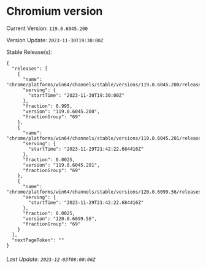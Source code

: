 # Chromium version

Current Version: `119.0.6045.200`

Version Update: `2023-11-30T19:30:00Z`

Stable Release(s):
```
{
  "releases": [
    {
      "name": "chrome/platforms/win64/channels/stable/versions/119.0.6045.200/releases/1701372600",
      "serving": {
        "startTime": "2023-11-30T19:30:00Z"
      },
      "fraction": 0.995,
      "version": "119.0.6045.200",
      "fractionGroup": "69"
    },
    {
      "name": "chrome/platforms/win64/channels/stable/versions/119.0.6045.201/releases/1701294142",
      "serving": {
        "startTime": "2023-11-29T21:42:22.684416Z"
      },
      "fraction": 0.0025,
      "version": "119.0.6045.201",
      "fractionGroup": "69"
    },
    {
      "name": "chrome/platforms/win64/channels/stable/versions/120.0.6099.56/releases/1701294142",
      "serving": {
        "startTime": "2023-11-29T21:42:22.684416Z"
      },
      "fraction": 0.0025,
      "version": "120.0.6099.56",
      "fractionGroup": "69"
    }
  ],
  "nextPageToken": ""
}
```

###### Last Update: `2023-12-03T08:00:06Z`
        